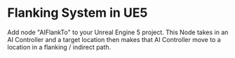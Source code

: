 # Flanking System in UE5

Add node "AIFlankTo" to your Unreal Engine 5 project. This Node takes in an AI Controller and a target location then makes that AI Controller move to a location in a flanking / indirect path.
